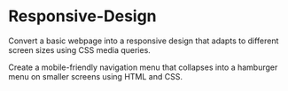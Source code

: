 # Responsive-Design
Convert a basic webpage into a
responsive design that adapts to
different screen sizes using CSS media
queries.

Create a mobile-friendly navigation
menu that collapses into a hamburger
menu on smaller screens using HTML
and CSS.
